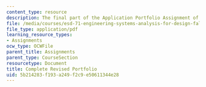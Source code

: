 ```yaml
---
content_type: resource
description: The final part of the Application Portfolio Assignment of the course.
file: /media/courses/esd-71-engineering-systems-analysis-for-design-fall-2008/5b214283f193a249f2c9e50611344e28_ap_complete.pdf
file_type: application/pdf
learning_resource_types:
- Assignments
ocw_type: OCWFile
parent_title: Assignments
parent_type: CourseSection
resourcetype: Document
title: Complete Revised Portfolio
uid: 5b214283-f193-a249-f2c9-e50611344e28
---
```

